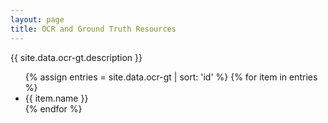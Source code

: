 ```yaml
---
layout: page
title: OCR and Ground Truth Resources
---
```


{{ site.data.ocr-gt.description }}

<!--  Loop through the entries in site.data.ocr-gt and display them in a nice way here  -->
<ul> 
{% assign entries = site.data.ocr-gt | sort: 'id' %}
{% for item in entries %}
    <li>
        {{ item.name }}
    </li>
{% endfor %}
</ul> 
